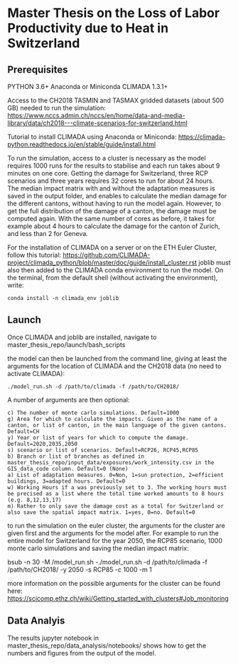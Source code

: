 # Master Thesis on the Loss of Labor Productivity due to Heat in Switzerland

## Prerequisites
PYTHON 3.6+
Anaconda or Miniconda 
CLIMADA 1.3.1+

Access to the CH2018 TASMIN and TASMAX gridded datasets (about 500 GB) needed to run the simulation:
https://www.nccs.admin.ch/nccs/en/home/data-and-media-library/data/ch2018---climate-scenarios-for-switzerland.html

Tutorial to install CLIMADA using Anaconda or Miniconda:
https://climada-python.readthedocs.io/en/stable/guide/install.html

To run the simulation, access to a cluster is necessary as the model requires 1000 runs for the results to stabilise and each run takes about 9 minutes on one core. Getting the damage for Switzerland, three RCP scenarios and three years requires 32 cores to run for about 24 hours.      
The median impact matrix with and without the adaptation measures is saved in the output folder, and enables to calculate the median damage for the different cantons, without having to run the model again. However, to get the full distribution of the damage of a canton, the damage must be computed again. With the same number of cores as before, it takes for example about 4 hours to calculate the damage for the canton of Zurich, and less than 2 for Geneva.

For the installation of CLIMADA on a server or on the ETH Euler Cluster, follow this tutorial:
https://github.com/CLIMADA-project/climada_python/blob/master/doc/guide/install_cluster.rst
joblib must also then added to the CLIMADA conda environment to run the model. On the terminal, from the default shell (without activating the environment), write:

    conda install -n climada_env joblib

## Launch
Once CLIMADA and joblib are installed, navigate to master_thesis_repo/launch/bash_scripts

the model can then be launched from the command line, giving at least the arguments for the location of CLIMADA and the CH2018 data (no need to activate CLIMADA):

    ./model_run.sh -d /path/to/climada -f /path/to/CH2018/

A number of arguments are then optional:

    c) The number of monte carlo simulations. Default=1000
    g) Area for which to calculate the impacts. Given as the name of a canton, or list of canton, in the main language of the given cantons. Default=CH
    y) Year or list of years for which to compute the damage. Default=2020,2035,2050 
    s) scenario or list of scenarios. Default=RCP26, RCP45,RCP85
    b) Branch or list of branches as defined in master_thesis_repo/input_data/exposures/work_intensity.csv in the GIS_data_code column. Default=0 (None) 
    a) List of adaptation measures. 0=Non, 1=sun protection, 2=efficient buildings, 3=adapted hours. Default=0
    w) Working Hours if a was previously set to 3. The working hours must be precised as a list where the total time worked amounts to 8 hours (e.g. 8,12,13,17)   
    m) Rather to only save the damage cost as a total for Switzerland or also save the spatial impact matrix. 1=yes, 0=no. Default=0
    
    
to run the simulation on the euler cluster, the arguments for the cluster are given first and the  arguments for the model after. For example to run the entire model for Switzerland for the year 2050, the RCP85 scenario, 1000 monte carlo simulations and saving the median impact matrix:

bsub -n 30 -M  /model_run.sh -./model_run.sh -d /path/to/climada -f /path/to/CH2018/ -y 2050 -s RCP85 -c 1000 -m 1

more information on the possible arguments for the cluster can be found here: 
https://scicomp.ethz.ch/wiki/Getting_started_with_clusters#Job_monitoring

## Data Analyis

The results jupyter notebook in master_thesis_repo/data_analysis/notebooks/ shows how to get the numbers and figures from the output of the model.

 



 

